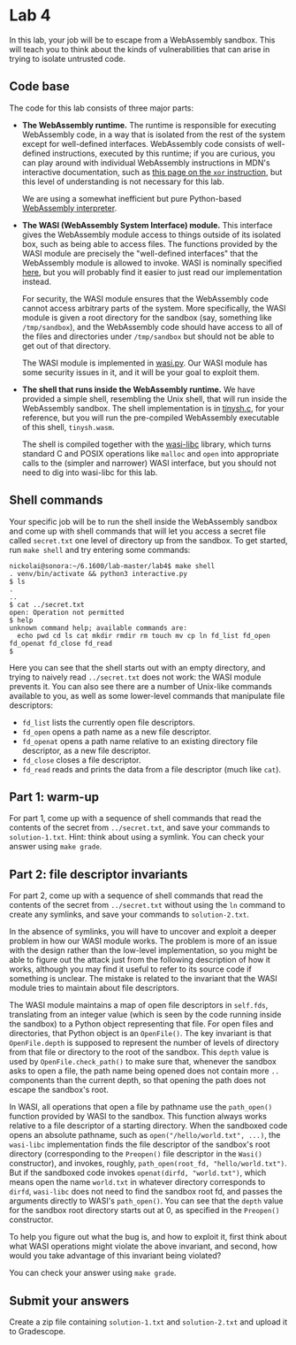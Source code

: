 # Lab 4

In this lab, your job will be to escape from a WebAssembly sandbox.
This will teach you to think about the kinds of vulnerabilities that
can arise in trying to isolate untrusted code.

## Code base

The code for this lab consists of three major parts:

- **The WebAssembly runtime.**  The runtime is responsible for executing
  WebAssembly code, in a way that is isolated from the rest of
  the system except for well-defined interfaces.  WebAssembly code
  consists of well-defined instructions, executed by this runtime;
  if you are curious, you can play around with individual WebAssembly
  instructions in MDN's interactive documentation, such as
  [this page on the `xor` instruction](https://developer.mozilla.org/en-US/docs/WebAssembly/Reference/Numeric/XOR),
  but this level of understanding is not necessary for this lab.

  We are using a somewhat inefficient but pure Python-based [WebAssembly
  interpreter](https://github.com/mohanson/pywasm).

- **The WASI (WebAssembly System Interface) module.**  This interface
  gives the WebAssembly module access to things outside of its isolated
  box, such as being able to access files.  The functions provided by
  the WASI module are precisely the "well-defined interfaces" that the
  WebAssembly module is allowed to invoke.  WASI is nominally specified
  [here](https://github.com/WebAssembly/WASI/blob/main/phases/snapshot/docs.md),
  but you will probably find it easier to just read our implementation instead.

  For security, the WASI module ensures that the WebAssembly code cannot
  access arbitrary parts of the system.  More specifically, the WASI
  module is given a root directory for the sandbox (say, something like
  `/tmp/sandbox`), and the WebAssembly code should have access to all
  of the files and directories under `/tmp/sandbox` but should not be
  able to get out of that directory.

  The WASI module is implemented in [wasi.py](wasi.py).  Our WASI
  module has some security issues in it, and it will be your goal to
  exploit them.

- **The shell that runs inside the WebAssembly runtime.**  We have
  provided a simple shell, resembling the Unix shell, that will run
  inside the WebAssembly sandbox.  The shell implementation is in
  [tinysh.c](tinysh.c), for your reference, but you will run the
  pre-compiled WebAssembly executable of this shell, `tinysh.wasm`.

  The shell is compiled together with the
  [wasi-libc](https://github.com/WebAssembly/wasi-libc) library, which
  turns standard C and POSIX operations like `malloc` and `open` into
  appropriate calls to the (simpler and narrower) WASI interface, but
  you should not need to dig into wasi-libc for this lab.

## Shell commands

Your specific job will be to run the shell inside the WebAssembly sandbox
and come up with shell commands that will let you access a secret file
called `secret.txt` one level of directory up from the sandbox.  To get
started, run `make shell` and try entering some commands:

```
nickolai@sonora:~/6.1600/lab-master/lab4$ make shell
. venv/bin/activate && python3 interactive.py
$ ls
.
..
$ cat ../secret.txt
open: Operation not permitted
$ help
unknown command help; available commands are:
  echo pwd cd ls cat mkdir rmdir rm touch mv cp ln fd_list fd_open fd_openat fd_close fd_read
$ 
```

Here you can see that the shell starts out with an empty directory, and
trying to naively read `../secret.txt` does not work: the WASI module
prevents it.  You can also see there are a number of Unix-like commands
available to you, as well as some lower-level commands that manipulate
file descriptors:

- `fd_list` lists the currently open file descriptors.
- `fd_open` opens a path name as a new file descriptor.
- `fd_openat` opens a path name relative to an existing directory file descriptor, as a new file descriptor.
- `fd_close` closes a file descriptor.
- `fd_read` reads and prints the data from a file descriptor (much like `cat`).

## Part 1: warm-up

For part 1, come up with a sequence of shell commands that read the
contents of the secret from `../secret.txt`, and save your commands to
`solution-1.txt`.  Hint: think about using a symlink.  You can check
your answer using `make grade`.

## Part 2: file descriptor invariants

For part 2, come up with a sequence of shell commands that read the contents
of the secret from `../secret.txt` without using the `ln` command to
create any symlinks, and save your commands to `solution-2.txt`.

In the absence of symlinks, you will have to uncover and exploit a deeper
problem in how our WASI module works.  The problem is more of an issue
with the design rather than the low-level implementation, so you might
be able to figure out the attack just from the following description
of how it works, although you may find it useful to refer to its source
code if something is unclear.  The mistake is related to the invariant
that the WASI module tries to maintain about file descriptors.

The WASI module maintains a map of open file descriptors in `self.fds`,
translating from an integer value (which is seen by the code running
inside the sandbox) to a Python object representing that file.  For open
files and directories, that Python object is an `OpenFile()`.  The key
invariant is that `OpenFile.depth` is supposed to represent the number
of levels of directory from that file or directory to the root of the
sandbox.  This `depth` value is used by `OpenFile.check_path()` to make
sure that, whenever the sandbox asks to open a file, the path name being
opened does not contain more `..` components than the current depth,
so that opening the path does not escape the sandbox's root.

In WASI, all operations that open a file by pathname use the `path_open()`
function provided by WASI to the sandbox.  This function always works
relative to a file descriptor of a starting directory.  When the sandboxed
code opens an absolute pathname, such as `open("/hello/world.txt", ...)`,
the `wasi-libc` implementation finds the file descriptor of the sandbox's
root directory (corresponding to the `Preopen()` file descriptor in
the `Wasi()` constructor), and invokes, roughly, `path_open(root_fd,
"hello/world.txt")`.  But if the sandboxed code invokes `openat(dirfd,
"world.txt")`, which means open the name `world.txt` in whatever directory
corresponds to `dirfd`, `wasi-libc` does not need to find the sandbox
root fd, and passes the arguments directly to WASI's `path_open()`.
You can see that the `depth` value for the sandbox root directory starts
out at 0, as specified in the `Preopen()` constructor.

To help you figure out what the bug is, and how to exploit it, first
think about what WASI operations might violate the above invariant,
and second, how would you take advantage of this invariant being violated?

You can check your answer using `make grade`.

## Submit your answers

Create a zip file containing `solution-1.txt` and `solution-2.txt`
and upload it to Gradescope.

